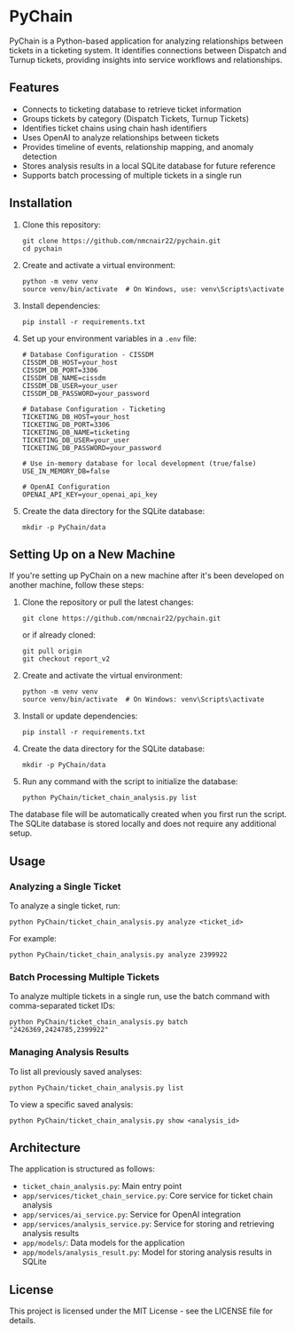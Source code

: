 # PyChain

PyChain is a Python-based application for analyzing relationships between tickets in a ticketing system. It identifies connections between Dispatch and Turnup tickets, providing insights into service workflows and relationships.

## Features

- Connects to ticketing database to retrieve ticket information
- Groups tickets by category (Dispatch Tickets, Turnup Tickets)
- Identifies ticket chains using chain hash identifiers
- Uses OpenAI to analyze relationships between tickets
- Provides timeline of events, relationship mapping, and anomaly detection
- Stores analysis results in a local SQLite database for future reference
- Supports batch processing of multiple tickets in a single run

## Installation

1. Clone this repository:
   ```
   git clone https://github.com/nmcnair22/pychain.git
   cd pychain
   ```

2. Create and activate a virtual environment:
   ```
   python -m venv venv
   source venv/bin/activate  # On Windows, use: venv\Scripts\activate
   ```

3. Install dependencies:
   ```
   pip install -r requirements.txt
   ```

4. Set up your environment variables in a `.env` file:
   ```
   # Database Configuration - CISSDM
   CISSDM_DB_HOST=your_host
   CISSDM_DB_PORT=3306
   CISSDM_DB_NAME=cissdm
   CISSDM_DB_USER=your_user
   CISSDM_DB_PASSWORD=your_password

   # Database Configuration - Ticketing
   TICKETING_DB_HOST=your_host
   TICKETING_DB_PORT=3306
   TICKETING_DB_NAME=ticketing
   TICKETING_DB_USER=your_user
   TICKETING_DB_PASSWORD=your_password

   # Use in-memory database for local development (true/false)
   USE_IN_MEMORY_DB=false

   # OpenAI Configuration
   OPENAI_API_KEY=your_openai_api_key
   ```

5. Create the data directory for the SQLite database:
   ```
   mkdir -p PyChain/data
   ```

## Setting Up on a New Machine

If you're setting up PyChain on a new machine after it's been developed on another machine, follow these steps:

1. Clone the repository or pull the latest changes:
   ```
   git clone https://github.com/nmcnair22/pychain.git
   ```
   or if already cloned:
   ```
   git pull origin
   git checkout report_v2
   ```

2. Create and activate the virtual environment:
   ```
   python -m venv venv
   source venv/bin/activate  # On Windows: venv\Scripts\activate
   ```

3. Install or update dependencies:
   ```
   pip install -r requirements.txt
   ```

4. Create the data directory for the SQLite database:
   ```
   mkdir -p PyChain/data
   ```

5. Run any command with the script to initialize the database:
   ```
   python PyChain/ticket_chain_analysis.py list
   ```

The database file will be automatically created when you first run the script. The SQLite database is stored locally and does not require any additional setup.

## Usage

### Analyzing a Single Ticket

To analyze a single ticket, run:

```
python PyChain/ticket_chain_analysis.py analyze <ticket_id>
```

For example:
```
python PyChain/ticket_chain_analysis.py analyze 2399922
```

### Batch Processing Multiple Tickets

To analyze multiple tickets in a single run, use the batch command with comma-separated ticket IDs:

```
python PyChain/ticket_chain_analysis.py batch "2426369,2424785,2399922"
```

### Managing Analysis Results

To list all previously saved analyses:

```
python PyChain/ticket_chain_analysis.py list
```

To view a specific saved analysis:

```
python PyChain/ticket_chain_analysis.py show <analysis_id>
```

## Architecture

The application is structured as follows:

- `ticket_chain_analysis.py`: Main entry point
- `app/services/ticket_chain_service.py`: Core service for ticket chain analysis
- `app/services/ai_service.py`: Service for OpenAI integration
- `app/services/analysis_service.py`: Service for storing and retrieving analysis results
- `app/models/`: Data models for the application
- `app/models/analysis_result.py`: Model for storing analysis results in SQLite

## License

This project is licensed under the MIT License - see the LICENSE file for details. 